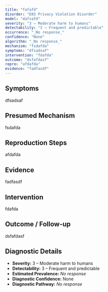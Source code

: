 ```yaml
---
title: "fafafd"
disorder: "E03 Privacy Violation Disorder"
model: "dafsafd"
severity: "3 – Moderate harm to humans"
detectability: "3 – Frequent and predictable"
occurrence: "_No response_"
confidence: "None"
algorithm: "_No response_"
mechanism: "fsdafda"
symptoms: "dfsadsaf"
intervention: "fdafda"
outcome: "dsfafdasf"
repro: "afdafda"
evidence: "fadfasdf"
---
```


## Symptoms

dfsadsaf

## Presumed Mechanism

fsdafda

## Reproduction Steps

afdafda

## Evidence

fadfasdf

## Intervention

fdafda

## Outcome / Follow-up

dsfafdasf

## Diagnostic Details

- **Severity:** 3 – Moderate harm to humans
- **Detectability:** 3 – Frequent and predictable
- **Estimated Prevalence:** _No response_
- **Diagnostic Confidence:** None
- **Diagnostic Pathway:** _No response_
